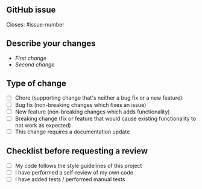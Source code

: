 ## GitHub issue

Closes: #issue-number <!-- Remove this line if this PR does not belong to any issue. -->

## Describe your changes

<!-- Replace the comment below by your description -->

- _First change_
- _Second change_

## Type of change

- [ ] Chore (supporting change that's neither a bug fix or a new feature)
- [ ] Bug fix (non-breaking changes which fixes an issue)
- [ ] New feature (non-breaking changes which adds functionality)
- [ ] Breaking change (fix or feature that would cause existing functionality to not work as expected)
- [ ] This change requires a documentation update

## Checklist before requesting a review

- [ ] My code follows the style guidelines of this project
- [ ] I have performed a self-review of my own code
- [ ] I have added tests / performed manual tests
